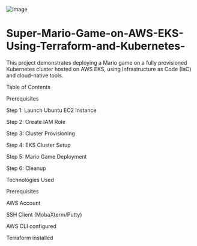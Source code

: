 ![image](https://github.com/user-attachments/assets/0631bab1-02a6-4102-89e2-b78cc398280a)
# Super-Mario-Game-on-AWS-EKS-Using-Terraform-and-Kubernetes-
This project demonstrates deploying a Mario game on a fully provisioned Kubernetes cluster hosted on AWS EKS, using Infrastructure as Code (IaC) and cloud-native tools.

Table of Contents

Prerequisites

Step 1: Launch Ubuntu EC2 Instance

Step 2: Create IAM Role

Step 3: Cluster Provisioning

Step 4: EKS Cluster Setup

Step 5: Mario Game Deployment

Step 6: Cleanup

Technologies Used

Prerequisites

AWS Account

SSH Client (MobaXterm/Putty)

AWS CLI configured

Terraform installed

